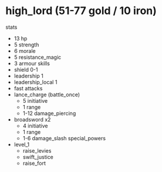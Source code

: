 # high_lord (51-77 gold / 10 iron)

stats
* 13 hp
* 5 strength
* 6 morale
* 5 resistance_magic
* 3 armour
skills
* shield 0-1
* leadership 1
* leadership_local 1
* fast
attacks
* lance_charge (battle_once)
  * 5 initiative
  * 1 range
  * 1-12 damage_piercing
* broadsword x2
  * 4 initiative
  * 1 range
  * 1-6 damage_slash
special_powers
* level_1
  * raise_levies
  * swift_justice
  * raise_fort
